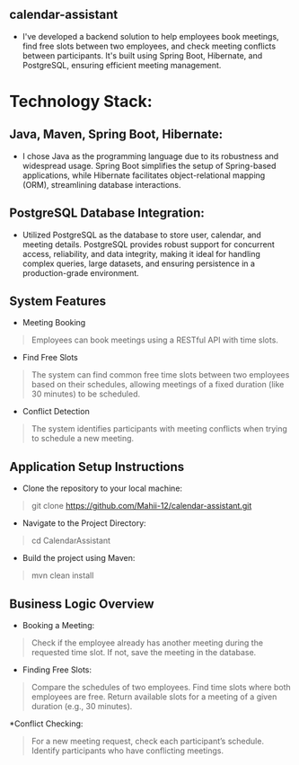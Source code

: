 ## calendar-assistant

* I've developed a backend solution to help employees book meetings, find free slots between two employees, and check meeting conflicts between participants. It's built using Spring Boot, Hibernate, and PostgreSQL, ensuring efficient meeting management.

# Technology Stack:

## Java, Maven, Spring Boot, Hibernate: 
* I chose Java as the programming language due to its robustness and widespread usage. Spring Boot simplifies the setup of Spring-based applications, while Hibernate facilitates object-relational mapping (ORM), streamlining database interactions.

## PostgreSQL Database Integration:
 * Utilized PostgreSQL as the database to store user, calendar, and meeting details. PostgreSQL provides robust support for concurrent access, reliability, and data integrity, making it ideal for handling complex queries, large datasets, and ensuring persistence in a production-grade environment.

## System Features
* Meeting Booking
 > Employees can book meetings using a RESTful API with time slots.
* Find Free Slots
 > The system can find common free time slots between two employees based on their schedules, allowing meetings of a fixed duration (like 30 minutes) to be scheduled.
* Conflict Detection
 > The system identifies participants with meeting conflicts when trying to schedule a new meeting.

## Application Setup Instructions
 * Clone the repository to your local machine:
  > git clone https://github.com/Mahii-12/calendar-assistant.git
 * Navigate to the Project Directory: 
  > cd CalendarAssistant
 * Build the project using Maven:
  > mvn clean install

## Business Logic Overview
* Booking a Meeting:

> Check if the employee already has another meeting during the requested time slot.
> If not, save the meeting in the database.

* Finding Free Slots:
> Compare the schedules of two employees.
> Find time slots where both employees are free.
> Return available slots for a meeting of a given duration (e.g., 30 minutes).

*Conflict Checking:

> For a new meeting request, check each participant’s schedule.
> Identify participants who have conflicting meetings.
